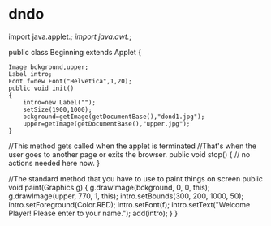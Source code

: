 dndo
====
import java.applet.*;
import java.awt.*;

public class Beginning extends Applet
{
	
	Image bckground,upper;
	Label intro;
	Font f=new Font("Helvetica",1,20);
	public void init()
    {
		intro=new Label("");
		setSize(1900,1000);
		bckground=getImage(getDocumentBase(),"dond1.jpg");
		upper=getImage(getDocumentBase(),"upper.jpg");
    }

//This method gets called when the applet is terminated
//That's when the user goes to another page or exits the browser.
	public void stop()
    {
 // no actions needed here now.
    }

//The standard method that you have to use to paint things on screen
	public void paint(Graphics g)
    {
		g.drawImage(bckground, 0, 0, this);
		g.drawImage(upper, 770, 1, this);
		intro.setBounds(300, 200, 1000, 50);
		intro.setForeground(Color.RED);
		intro.setFont(f);
		intro.setText("Welcome Player! Please enter to your name.");
		add(intro);
    }
}
